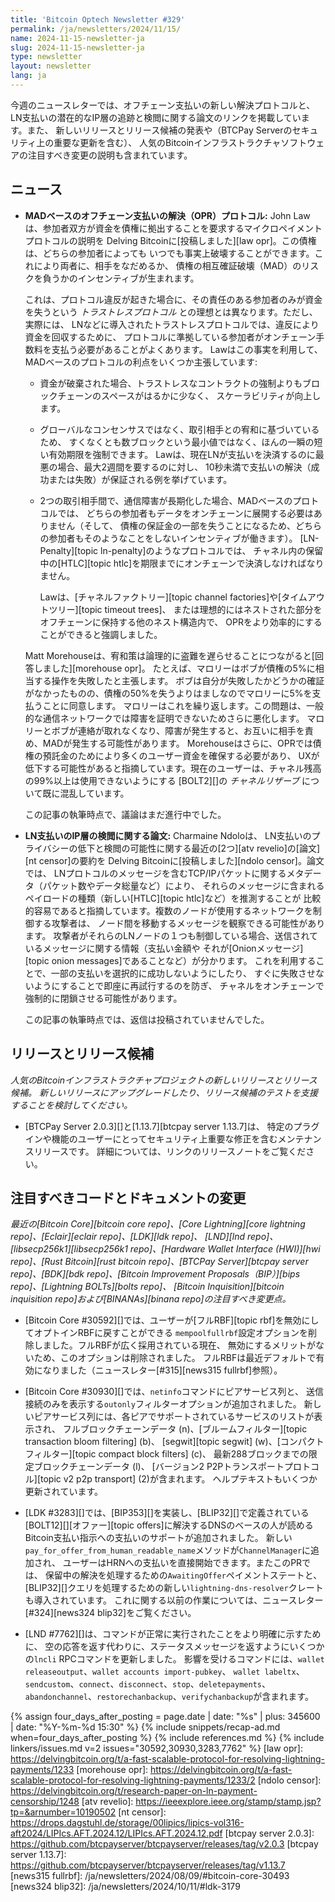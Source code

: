 ```yaml
---
title: 'Bitcoin Optech Newsletter #329'
permalink: /ja/newsletters/2024/11/15/
name: 2024-11-15-newsletter-ja
slug: 2024-11-15-newsletter-ja
type: newsletter
layout: newsletter
lang: ja
---
```

今週のニュースレターでは、オフチェーン支払いの新しい解決プロトコルと、
LN支払いの潜在的なIP層の追跡と検閲に関する論文のリンクを掲載しています。また、
新しいリリースとリリース候補の発表や（BTCPay Serverのセキュリティ上の重要な更新を含む）、
人気のBitcoinインフラストラクチャソフトウェアの注目すべき変更の説明も含まれています。

## ニュース

- **MADベースのオフチェーン支払いの解決（OPR）プロトコル:**
  John Lawは、参加者双方が資金を債権に拠出することを要求するマイクロペイメントプロトコルの説明を
  Delving Bitcoinに[投稿しました][law opr]。この債権は、どちらの参加者によっても
  いつでも事実上破壊することができます。これにより両者に、相手をなだめるか、
  債権の相互確証破壊（MAD）のリスクを負うかのインセンティブが生まれます。

  これは、プロトコル違反が起きた場合に、その責任のある参加者のみが資金を失うという
  _トラストレスプロトコル_ との理想とは異なります。ただし、実際には、
  LNなどに導入されたトラストレスプロトコルでは、違反により資金を回収するために、
  プロトコルに準拠している参加者がオンチェーン手数料を支払う必要があることがよくあります。
  Lawはこの事実を利用して、MADベースのプロトコルの利点をいくつか主張しています:

  - 資金が破棄された場合、トラストレスなコントラクトの強制よりもブロックチェーンのスペースがはるかに少なく、
    スケーラビリティが向上します。

  - グローバルなコンセンサスではなく、取引相手との宥和に基づいているため、
    すくなくとも数ブロックという最小値ではなく、ほんの一瞬の短い有効期限を強制できます。
    Lawは、現在LNが支払いを決済するのに最悪の場合、最大2週間を要するのに対し、
    10秒未満で支払いの解決（成功または失敗）が保証される例を挙げています。

  - 2つの取引相手間で、通信障害が長期化した場合、MADベースのプロトコルでは、
    どちらの参加者もデータをオンチェーンに展開する必要はありません（そして、
    債権の保証金の一部を失うことになるため、どちらの参加者もそのようなことをしないインセンティブが働きます）。
    [LN-Penalty][topic ln-penalty]のようなプロトコルでは、
    チャネル内の保留中の[HTLC][topic htlc]を期限までにオンチェーンで決済しなければなりません。

    Lawは、[チャネルファクトリー][topic channel factories]や[タイムアウトツリー][topic timeout trees]、
    または理想的にはネストされた部分をオフチェーンに保持する他のネスト構造内で、
    OPRをより効率的にすることができると強調しました。

  Matt Morehouseは、宥和策は論理的に盗難を遅らせることにつながると[回答しました][morehouse opr]。
  たとえば、マロリーはボブが債権の5%に相当する操作を失敗したと主張します。
  ボブは自分が失敗したかどうかの確証がなかったものの、債権の50%を失うよりはましなのでマロリーに5%を支払うことに同意します。
  マロリーはこれを繰り返します。この問題は、一般的な通信ネットワークでは障害を証明できないためさらに悪化します。
  マロリーとボブが連絡が取れなくなり、障害が発生すると、お互いに相手を責め、MADが発生する可能性があります。
  Morehouseはさらに、OPRでは債権の預託金のためにより多くのユーザー資金を確保する必要があり、
  UXが低下する可能性があると指摘しています。現在のユーザーは、チャネル残高の99%以上は使用できないようにする
  [BOLT2][]の _チャネルリザーブ_ について既に混乱しています。

  この記事の執筆時点で、議論はまだ進行中でした。

- **LN支払いのIP層の検閲に関する論文:** Charmaine Ndoloは、
  LN支払いのプライバシーの低下と検閲の可能性に関する最近の[2つ][atv revelio]の[論文][nt censor]の要約を
  Delving Bitcoinに[投稿しました][ndolo censor]。論文では、
  LNプロトコルのメッセージを含むTCP/IPパケットに関するメタデータ（パケット数やデータ総量など）により、
  それらのメッセージに含まれるペイロードの種類（新しい[HTLC][topic htlc]など）を推測することが
  比較的容易であると指摘しています。複数のノードが使用するネットワークを制御する攻撃者は、
  ノード間を移動するメッセージを観察できる可能性があります。
  攻撃者がそれらのLNノードの１つも制御している場合、送信されているメッセージに関する情報（支払い金額や
  それが[Onionメッセージ][topic onion messages]であることなど）が分かります。
  これを利用することで、一部の支払いを選択的に成功しないようにしたり、
  すぐに失敗させないようにすることで即座に再試行するのを防ぎ、
  チャネルをオンチェーンで強制的に閉鎖させる可能性があります。

  この記事の執筆時点では、返信は投稿されていませんでした。

## リリースとリリース候補

_人気のBitcoinインフラストラクチャプロジェクトの新しいリリースとリリース候補。
新しいリリースにアップグレードしたり、リリース候補のテストを支援することを検討してください。_

- [BTCPay Server 2.0.3][]と[1.13.7][btcpay server 1.13.7]は、
  特定のプラグインや機能のユーザーにとってセキュリティ上重要な修正を含むメンテナンスリリースです。
  詳細については、リンクのリリースノートをご覧ください。

## 注目すべきコードとドキュメントの変更

_最近の[Bitcoin Core][bitcoin core repo]、[Core
Lightning][core lightning repo]、[Eclair][eclair repo]、[LDK][ldk repo]、
[LND][lnd repo]、[libsecp256k1][libsecp256k1 repo]、[Hardware Wallet
Interface (HWI)][hwi repo]、[Rust Bitcoin][rust bitcoin repo]、[BTCPay
Server][btcpay server repo]、[BDK][bdk repo]、[Bitcoin Improvement
Proposals（BIP）][bips repo]、[Lightning BOLTs][bolts repo]、
[Bitcoin Inquisition][bitcoin inquisition repo]および[BINANAs][binana repo]の注目すべき変更点。_

- [Bitcoin Core #30592][]では、ユーザーが[フルRBF][topic rbf]を無効にしてオプトインRBFに戻すことができる
  `mempoolfullrbf`設定オプションを削除しました。フルRBFが広く採用されている現在、
  無効にするメリットがないため、このオプションは削除されました。
  フルRBFは最近デフォルトで有効になりました（ニュースレター[#315][news315 fullrbf]参照）。

- [Bitcoin Core #30930][]では、`netinfo`コマンドにピアサービス列と、
  送信接続のみを表示する`outonly`フィルターオプションが追加されました。
  新しいピアサービス列には、各ピアでサポートされているサービスのリストが表示され、
  フルブロックチェーンデータ (n)、[ブルームフィルター][topic transaction bloom filtering] (b)、
  [segwit][topic segwit] (w)、[コンパクトフィルター][topic compact block filters] (c)、
  最新288ブロックまでの限定ブロックチェーンデータ (l)、
  [バージョン2 P2Pトランスポートプロトコル][topic v2 p2p transport] (2)が含まれます。
  ヘルプテキストもいくつか更新されています。

- [LDK #3283][]では、[BIP353][]を実装し、[BLIP32][]で定義されている
  [BOLT12][][オファー][topic offers]に解決するDNSのベースの人が読めるBitcoin支払い指示への支払いのサポートが追加されました。
  新しい`pay_for_offer_from_human_readable_name`メソッドが`ChannelManager`に追加され、
  ユーザーはHRNへの支払いを直接開始できます。またこのPRでは、
  保留中の解決を処理するための`AwaitingOffer`ペイメントステートと、
  [BLIP32][]クエリを処理するための新しい`lightning-dns-resolver`クレートも導入されています。
  これに関する以前の作業については、ニュースレター[#324][news324 blip32]をご覧ください。

- [LND #7762][]は、コマンドが正常に実行されたことをより明確に示すために、
  空の応答を返す代わりに、ステータスメッセージを返すようにいくつかの`lncli` RPCコマンドを更新しました。
  影響を受けるコマンドには、`wallet releaseoutput`、`wallet accounts import-pubkey`、
  `wallet labeltx`、`sendcustom`、`connect`、`disconnect`、`stop`、`deletepayments`、
  `abandonchannel`、`restorechanbackup`、`verifychanbackup`が含まれます。

{% assign four_days_after_posting = page.date | date: "%s" | plus: 345600 | date: "%Y-%m-%d 15:30" %}
{% include snippets/recap-ad.md when=four_days_after_posting %}
{% include references.md %}
{% include linkers/issues.md v=2 issues="30592,30930,3283,7762" %}
[law opr]: https://delvingbitcoin.org/t/a-fast-scalable-protocol-for-resolving-lightning-payments/1233
[morehouse opr]: https://delvingbitcoin.org/t/a-fast-scalable-protocol-for-resolving-lightning-payments/1233/2
[ndolo censor]: https://delvingbitcoin.org/t/research-paper-on-ln-payment-censorship/1248
[atv revelio]: https://ieeexplore.ieee.org/stamp/stamp.jsp?tp=&arnumber=10190502
[nt censor]: https://drops.dagstuhl.de/storage/00lipics/lipics-vol316-aft2024/LIPIcs.AFT.2024.12/LIPIcs.AFT.2024.12.pdf
[btcpay server 2.0.3]: https://github.com/btcpayserver/btcpayserver/releases/tag/v2.0.3
[btcpay server 1.13.7]: https://github.com/btcpayserver/btcpayserver/releases/tag/v1.13.7
[news315 fullrbf]: /ja/newsletters/2024/08/09/#bitcoin-core-30493
[news324 blip32]: /ja/newsletters/2024/10/11/#ldk-3179